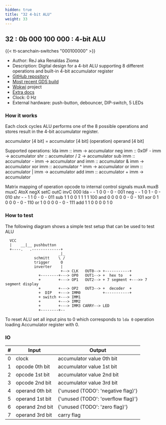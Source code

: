```yaml
---
hidden: true
title: "32 4-bit ALU"
weight: 33
---
```


## 32 : 0b 000 100 000 : 4-bit ALU

{{< tt-scanchain-switches "000100000" >}}

* Author: ReJ aka Renaldas Zioma
* Description: Digital design for a 4-bit ALU supporting 8 different operations and built-in 4-bit accumulator register
* [GitHub repository](https://github.com/rejunity/tt03-alu-4bit)
* [Most recent GDS build](https://github.com/rejunity/tt03-alu-4bit/actions/runs/4619772549)
* [Wokwi](https://wokwi.com/projects/360745091952588801) project
* [Extra docs](README.md)
* Clock: 0 Hz
* External hardware: push-button, debouncer, DIP-switch, 5 LEDs



### How it works

Each clock cycles ALU performs one of the 8 possible operations and stores result in the 4-bit accumulator register.

accumulator [4 bit] = accumulator [4 bit] (operation) operand [4 bit]

Supported operations:
lda imm   ::  imm -> accumulator
neg imm   ::  0x0F - imm -> accumulator
shr       ::  accumulator / 2 -> accumulator
sub imm   ::  accumulator - imm -> accumulator
and imm   ::  accumulator & imm -> accumulator
xor imm   ::  accumulator ^ imm -> accumulator
or  imm   ::  accumulator | imm -> accumulator
add imm   ::  accumulator + imm -> accumulator

Matrix mapping of operation opcode to internal control signals
         muxA muxB muxC AtoX negX setC outC invC
000 lda   -    -    1    0    0    -    0    -
001 neg   -    -    1    0    1    -    0    -
010 shr   -    -    1    1    0    -    0    -
011 sub   1    1    0    0    1    1    1    1
100 and   0    0    0    0    0    -    0    -
101 xor   0    1    0    0    0    -    0    -
110 or    1    0    0    0    0    -    0    -
111 add   1    1    0    0    0    0    1    0


### How to test

The following diagram shows a simple test setup that can be used to test ALU
```
  VCC
  |    __|__ pushbutton
  +----.   .-------------+
                        _|_
             schmitt    \ /
             trigger     O
             inverter    |
                         +--> CLK   OUT0--> +-----------+
               +--------+---> OP0   OUT1--> +  hex to   +
               +        +---> OP1   OUT2--> + 7 segment +--->> 7 segment display
               +        +---> OP2   OUT3--> +  decoder  +
               +  DIP   +---> IMM0          +-----------+
               + switch +---> IMM1          
               +        +---> IMM2          
               +        +---> IMM3 CARRY--> LED
               +--------+--
```

To reset ALU set all input pins to 0 which corresponds to ```lda 0``` operation
loading Accumulator register with 0.


### IO

| # | Input        | Output       |
|---|--------------|--------------|
| 0 | clock  | accumulator value 0th bit |
| 1 | opcode 0th bit  | accumulator value 1st bit |
| 2 | opcode 1st bit  | accumulator value 2nd bit |
| 3 | opcode 2nd bit  | accumulator value 3rd bit |
| 4 | operand 0th bit  | {'unused (TODO': 'negative flag)'} |
| 5 | operand 1st bit  | {'unused (TODO': 'overflow flag)'} |
| 6 | operand 2nd bit  | {'unused (TODO': 'zero flag)'} |
| 7 | operand 3rd bit  | carry flag |
